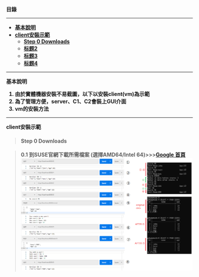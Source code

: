 <strong> 目錄 <strong>
 ***
* [基本說明](#1)
* [client安裝示範](#2)
   * [Step 0 Downloads](#2.0)
   * [标题2](#42)
   * [标题3](#43)
   * [标题4](#44)



 ***
<strong id="1">基本說明<strong>
1. 由於實體機器安裝不易截圖，以下以安裝client(vm)為示範
2. 為了管理方便，server、C1、C2會裝上GUI介面
3. vm的安裝方法
 ***
<strong id="2"> client安裝示範 <strong>
><h4 id="2.0">Step 0 Downloads</h4>

>0.1 到SUSE官網下載所需檔案 (選擇AMD64/Intel 64)>>>[Google 首頁](https://google.com.tw)
>![image](https://github.com/HongScarlet/homework/blob/master/GO/img/20200212/TEST2.png)




